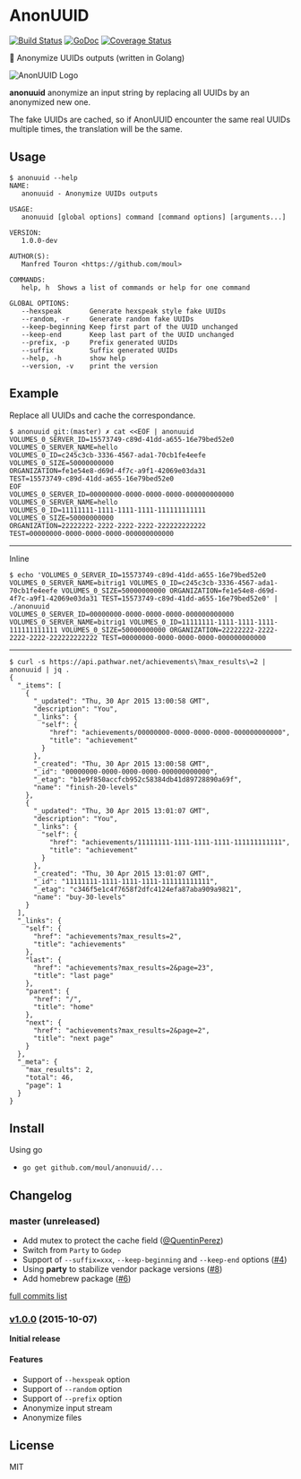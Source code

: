 # AnonUUID

[![Build Status](https://travis-ci.org/moul/anonuuid.svg)](https://travis-ci.org/moul/anonuuid)
[![GoDoc](https://godoc.org/github.com/moul/anonuuid?status.svg)](https://godoc.org/github.com/moul/anonuuid)
[![Coverage Status](https://coveralls.io/repos/moul/anonuuid/badge.svg?branch=master&service=github)](https://coveralls.io/github/moul/anonuuid?branch=master)

:wrench: Anonymize UUIDs outputs (written in Golang)

![AnonUUID Logo](https://raw.githubusercontent.com/moul/anonuuid/master/assets/anonuuid.png)

**anonuuid** anonymize an input string by replacing all UUIDs by an anonymized
new one.

The fake UUIDs are cached, so if AnonUUID encounter the same real UUIDs multiple
times, the translation will be the same.

## Usage

```console
$ anonuuid --help
NAME:
   anonuuid - Anonymize UUIDs outputs

USAGE:
   anonuuid [global options] command [command options] [arguments...]

VERSION:
   1.0.0-dev

AUTHOR(S):
   Manfred Touron <https://github.com/moul>

COMMANDS:
   help, h	Shows a list of commands or help for one command

GLOBAL OPTIONS:
   --hexspeak		Generate hexspeak style fake UUIDs
   --random, -r		Generate random fake UUIDs
   --keep-beginning	Keep first part of the UUID unchanged
   --keep-end		Keep last part of the UUID unchanged
   --prefix, -p 	Prefix generated UUIDs
   --suffix 		Suffix generated UUIDs
   --help, -h		show help
   --version, -v	print the version
   ```

## Example

Replace all UUIDs and cache the correspondance.

```command
$ anonuuid git:(master) ✗ cat <<EOF | anonuuid
VOLUMES_0_SERVER_ID=15573749-c89d-41dd-a655-16e79bed52e0
VOLUMES_0_SERVER_NAME=hello
VOLUMES_0_ID=c245c3cb-3336-4567-ada1-70cb1fe4eefe
VOLUMES_0_SIZE=50000000000
ORGANIZATION=fe1e54e8-d69d-4f7c-a9f1-42069e03da31
TEST=15573749-c89d-41dd-a655-16e79bed52e0
EOF
VOLUMES_0_SERVER_ID=00000000-0000-0000-0000-000000000000
VOLUMES_0_SERVER_NAME=hello
VOLUMES_0_ID=11111111-1111-1111-1111-111111111111
VOLUMES_0_SIZE=50000000000
ORGANIZATION=22222222-2222-2222-2222-222222222222
TEST=00000000-0000-0000-0000-000000000000
```

---

Inline

```command
$ echo 'VOLUMES_0_SERVER_ID=15573749-c89d-41dd-a655-16e79bed52e0 VOLUMES_0_SERVER_NAME=bitrig1 VOLUMES_0_ID=c245c3cb-3336-4567-ada1-70cb1fe4eefe VOLUMES_0_SIZE=50000000000 ORGANIZATION=fe1e54e8-d69d-4f7c-a9f1-42069e03da31 TEST=15573749-c89d-41dd-a655-16e79bed52e0' | ./anonuuid
VOLUMES_0_SERVER_ID=00000000-0000-0000-0000-000000000000 VOLUMES_0_SERVER_NAME=bitrig1 VOLUMES_0_ID=11111111-1111-1111-1111-111111111111 VOLUMES_0_SIZE=50000000000 ORGANIZATION=22222222-2222-2222-2222-222222222222 TEST=00000000-0000-0000-0000-000000000000
```

---

```command
$ curl -s https://api.pathwar.net/achievements\?max_results\=2 | anonuuid | jq .
{
  "_items": [
    {
      "_updated": "Thu, 30 Apr 2015 13:00:58 GMT",
      "description": "You",
      "_links": {
        "self": {
          "href": "achievements/00000000-0000-0000-0000-000000000000",
          "title": "achievement"
        }
      },
      "_created": "Thu, 30 Apr 2015 13:00:58 GMT",
      "_id": "00000000-0000-0000-0000-000000000000",
      "_etag": "b1e9f850accfcb952c58384db41d89728890a69f",
      "name": "finish-20-levels"
    },
    {
      "_updated": "Thu, 30 Apr 2015 13:01:07 GMT",
      "description": "You",
      "_links": {
        "self": {
          "href": "achievements/11111111-1111-1111-1111-111111111111",
          "title": "achievement"
        }
      },
      "_created": "Thu, 30 Apr 2015 13:01:07 GMT",
      "_id": "11111111-1111-1111-1111-111111111111",
      "_etag": "c346f5e1c4f7658f2dfc4124efa87aba909a9821",
      "name": "buy-30-levels"
    }
  ],
  "_links": {
    "self": {
      "href": "achievements?max_results=2",
      "title": "achievements"
    },
    "last": {
      "href": "achievements?max_results=2&page=23",
      "title": "last page"
    },
    "parent": {
      "href": "/",
      "title": "home"
    },
    "next": {
      "href": "achievements?max_results=2&page=2",
      "title": "next page"
    }
  },
  "_meta": {
    "max_results": 2,
    "total": 46,
    "page": 1
  }
}
```

## Install

Using go

- `go get github.com/moul/anonuuid/...`

## Changelog

### master (unreleased)

* Add mutex to protect the cache field ([@QuentinPerez](https://github.com/QuentinPerez))
* Switch from `Party` to `Godep`
* Support of `--suffix=xxx`, `--keep-beginning` and `--keep-end` options ([#4](https://github.com/moul/anonuuid/issues/4))
* Using **party** to stabilize vendor package versions ([#8](https://github.com/moul/anonuuid/issues/8))
* Add homebrew package ([#6](https://github.com/moul/anonuuid/issues/6))

[full commits list](https://github.com/moul/anonuuid/compare/v1.0.0...master)

### [v1.0.0](https://github.com/moul/anonuuid/releases/tag/v1.0.0) (2015-10-07)

**Initial release**

#### Features

* Support of `--hexspeak` option
* Support of `--random` option
* Support of `--prefix` option
* Anonymize input stream
* Anonymize files

## License

MIT
